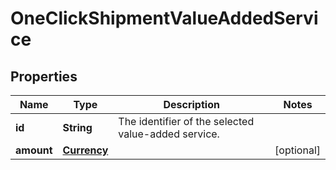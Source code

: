# OneClickShipmentValueAddedService

## Properties
Name | Type | Description | Notes
------------ | ------------- | ------------- | -------------
**id** | **String** | The identifier of the selected value-added service. | 
**amount** | [**Currency**](Currency.md) |  |  [optional]

